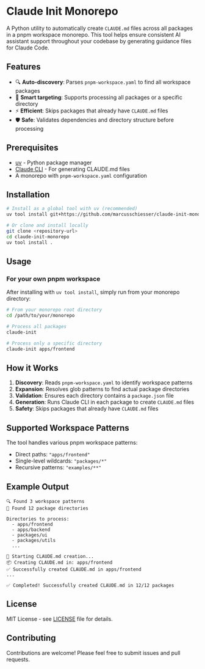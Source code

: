 # Claude Init Monorepo

A Python utility to automatically create `CLAUDE.md` files across all packages in a pnpm workspace monorepo. This tool helps ensure consistent AI assistant support throughout your codebase by generating guidance files for Claude Code.

## Features

- 🔍 **Auto-discovery**: Parses `pnpm-workspace.yaml` to find all workspace packages
- 🎯 **Smart targeting**: Supports processing all packages or a specific directory
- ⚡ **Efficient**: Skips packages that already have `CLAUDE.md` files
- 🛡️ **Safe**: Validates dependencies and directory structure before processing

## Prerequisites

- [uv](https://docs.astral.sh/uv/) - Python package manager
- [Claude CLI](https://claude.ai/code) - For generating CLAUDE.md files
- A monorepo with `pnpm-workspace.yaml` configuration

## Installation

```bash
# Install as a global tool with uv (recommended)
uv tool install git+https://github.com/marcusschiesser/claude-init-monorepo.git

# Or clone and install locally
git clone <repository-url>
cd claude-init-monorepo
uv tool install .
```

## Usage

### For your own pnpm workspace

After installing with `uv tool install`, simply run from your monorepo directory:

```bash
# From your monorepo root directory
cd /path/to/your/monorepo

# Process all packages
claude-init

# Process only a specific directory
claude-init apps/frontend
```

## How it Works

1. **Discovery**: Reads `pnpm-workspace.yaml` to identify workspace patterns
2. **Expansion**: Resolves glob patterns to find actual package directories
3. **Validation**: Ensures each directory contains a `package.json` file
4. **Generation**: Runs Claude CLI in each package to create `CLAUDE.md` files
5. **Safety**: Skips packages that already have `CLAUDE.md` files

## Supported Workspace Patterns

The tool handles various pnpm workspace patterns:

- Direct paths: `"apps/frontend"`
- Single-level wildcards: `"packages/*"`
- Recursive patterns: `"examples/**"`

## Example Output

```
🔍 Found 3 workspace patterns
📂 Found 12 package directories

Directories to process:
  - apps/frontend
  - apps/backend
  - packages/ui
  - packages/utils
  ...

🚀 Starting CLAUDE.md creation...
📦 Creating CLAUDE.md in: apps/frontend
✅ Successfully created CLAUDE.md in apps/frontend
...

✅ Completed! Successfully created CLAUDE.md in 12/12 packages
```

## License

MIT License - see [LICENSE](LICENSE) file for details.

## Contributing

Contributions are welcome! Please feel free to submit issues and pull requests.